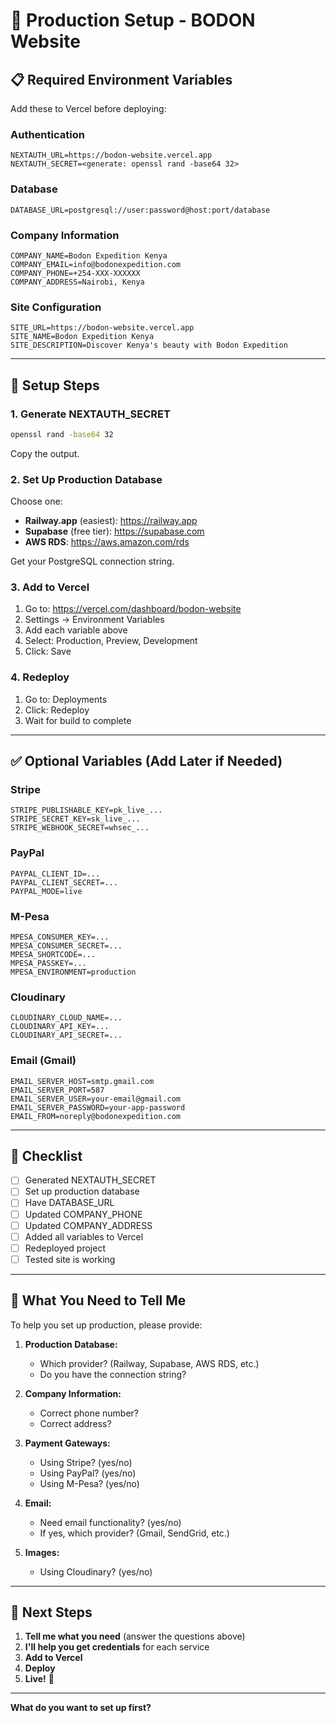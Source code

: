 # 🚀 Production Setup - BODON Website

## 📋 Required Environment Variables

Add these to Vercel before deploying:

### Authentication
```
NEXTAUTH_URL=https://bodon-website.vercel.app
NEXTAUTH_SECRET=<generate: openssl rand -base64 32>
```

### Database
```
DATABASE_URL=postgresql://user:password@host:port/database
```

### Company Information
```
COMPANY_NAME=Bodon Expedition Kenya
COMPANY_EMAIL=info@bodonexpedition.com
COMPANY_PHONE=+254-XXX-XXXXXX
COMPANY_ADDRESS=Nairobi, Kenya
```

### Site Configuration
```
SITE_URL=https://bodon-website.vercel.app
SITE_NAME=Bodon Expedition Kenya
SITE_DESCRIPTION=Discover Kenya's beauty with Bodon Expedition
```

---

## 🔧 Setup Steps

### 1. Generate NEXTAUTH_SECRET
```bash
openssl rand -base64 32
```
Copy the output.

### 2. Set Up Production Database
Choose one:
- **Railway.app** (easiest): https://railway.app
- **Supabase** (free tier): https://supabase.com
- **AWS RDS**: https://aws.amazon.com/rds

Get your PostgreSQL connection string.

### 3. Add to Vercel
1. Go to: https://vercel.com/dashboard/bodon-website
2. Settings → Environment Variables
3. Add each variable above
4. Select: Production, Preview, Development
5. Click: Save

### 4. Redeploy
1. Go to: Deployments
2. Click: Redeploy
3. Wait for build to complete

---

## ✅ Optional Variables (Add Later if Needed)

### Stripe
```
STRIPE_PUBLISHABLE_KEY=pk_live_...
STRIPE_SECRET_KEY=sk_live_...
STRIPE_WEBHOOK_SECRET=whsec_...
```

### PayPal
```
PAYPAL_CLIENT_ID=...
PAYPAL_CLIENT_SECRET=...
PAYPAL_MODE=live
```

### M-Pesa
```
MPESA_CONSUMER_KEY=...
MPESA_CONSUMER_SECRET=...
MPESA_SHORTCODE=...
MPESA_PASSKEY=...
MPESA_ENVIRONMENT=production
```

### Cloudinary
```
CLOUDINARY_CLOUD_NAME=...
CLOUDINARY_API_KEY=...
CLOUDINARY_API_SECRET=...
```

### Email (Gmail)
```
EMAIL_SERVER_HOST=smtp.gmail.com
EMAIL_SERVER_PORT=587
EMAIL_SERVER_USER=your-email@gmail.com
EMAIL_SERVER_PASSWORD=your-app-password
EMAIL_FROM=noreply@bodonexpedition.com
```

---

## 📝 Checklist

- [ ] Generated NEXTAUTH_SECRET
- [ ] Set up production database
- [ ] Have DATABASE_URL
- [ ] Updated COMPANY_PHONE
- [ ] Updated COMPANY_ADDRESS
- [ ] Added all variables to Vercel
- [ ] Redeployed project
- [ ] Tested site is working

---

## 🎯 What You Need to Tell Me

To help you set up production, please provide:

1. **Production Database:**
   - Which provider? (Railway, Supabase, AWS RDS, etc.)
   - Do you have the connection string?

2. **Company Information:**
   - Correct phone number?
   - Correct address?

3. **Payment Gateways:**
   - Using Stripe? (yes/no)
   - Using PayPal? (yes/no)
   - Using M-Pesa? (yes/no)

4. **Email:**
   - Need email functionality? (yes/no)
   - If yes, which provider? (Gmail, SendGrid, etc.)

5. **Images:**
   - Using Cloudinary? (yes/no)

---

## 🚀 Next Steps

1. **Tell me what you need** (answer the questions above)
2. **I'll help you get credentials** for each service
3. **Add to Vercel**
4. **Deploy**
5. **Live!** 🎉

---

**What do you want to set up first?**


